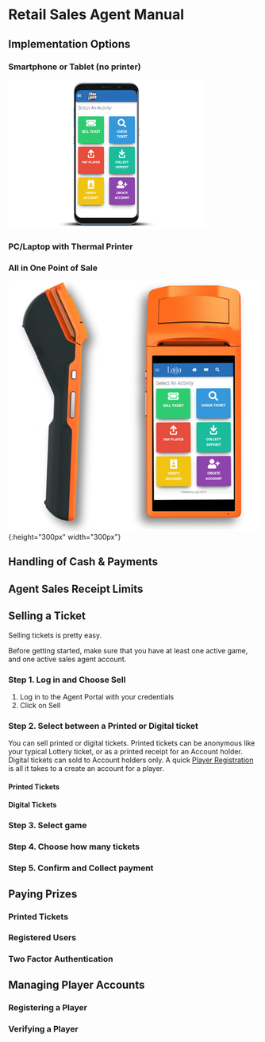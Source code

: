 <!-- TITLE: Retail Sales Agents Guide -->
<!-- SUBTITLE: A complete guide to selling tickets and paying prizes -->

# Retail Sales Agent Manual
## 	Implementation Options
### Smartphone or Tablet (no printer)

![Device Screenshots](/uploads/device-screenshots.png)

### PC/Laptop with Thermal Printer
### All in One Point of Sale 

![](/uploads/600-x-600.png){:height="300px" width="300px"}
## Handling of Cash & Payments
## Agent Sales Receipt Limits
## Selling a Ticket
Selling tickets is pretty easy.

Before getting started, make sure that you have at least one active game, and one active sales agent account. 

### Step 1. Log in and Choose Sell
1. Log in to the Agent Portal with your credentials
2. Click on Sell

### Step 2. Select between a Printed or Digital ticket
You can sell printed or digital tickets. 
Printed tickets can be anonymous like your typical Lottery ticket, or as a printed receipt for an Account holder.
Digital tickets can sold to Account holders only. A quick [Player Registration](/retail-sales-agents#registering-a-player) is all it takes to a create an account for a player.

#### Printed Tickets

#### Digital Tickets

### Step 3. Select  game

### Step 4. Choose how many tickets

### Step 5. Confirm and Collect payment

## Paying Prizes
### Printed Tickets
### Registered Users
### Two Factor Authentication

## Managing Player Accounts
### Registering a Player
### Verifying a Player
